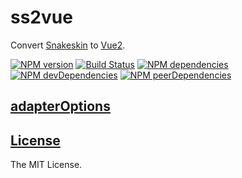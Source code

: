 ss2vue
========

Convert [Snakeskin](https://github.com/SnakeskinTpl/Snakeskin) to [Vue2](http://vuejs.org).

[![NPM version](http://img.shields.io/npm/v/ss2vue.svg?style=flat)](http://badge.fury.io/js/ss2vue)
[![Build Status](http://img.shields.io/travis/SnakeskinTpl/ss2vue.svg?style=flat&branch=master)](https://travis-ci.org/SnakeskinTpl/ss2vue)
[![NPM dependencies](http://img.shields.io/david/SnakeskinTpl/ss2vue.svg?style=flat)](https://david-dm.org/SnakeskinTpl/ss2vue)
[![NPM devDependencies](http://img.shields.io/david/dev/SnakeskinTpl/ss2vue.svg?style=flat)](https://david-dm.org/SnakeskinTpl/ss2vue#info=devDependencies&view=table)
[![NPM peerDependencies](https://david-dm.org/SnakeskinTpl/ss2vue/peer-status.svg)](https://david-dm.org/SnakeskinTpl/ss2vue#info=peerDependencies)

## [adapterOptions](https://www.npmjs.com/package/vue-template-compiler)
## [License](https://github.com/SnakeskinTpl/ss2vue/blob/master/LICENSE)

The MIT License.
